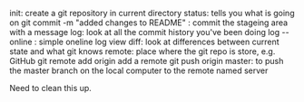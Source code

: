 init: create a git repository in current directory
status: tells you what is going on
git commit -m "added changes to README" : commit the stageing area with a message
log: look at all the commit history you've been doing
	log --online : simple oneline log view
diff: look at differences between current state and what git knows
remote: place where the git repo is store, e.g. GitHub
	git remote add origin <URL> add a remote
	git push origin master: to push the master branch on the local computer to the remote named server

Need to clean this  up.
